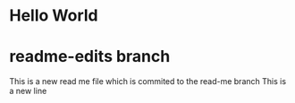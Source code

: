 # Hello World 
# readme-edits branch
This is a new read me file which is commited to the read-me branch
This is a new line
